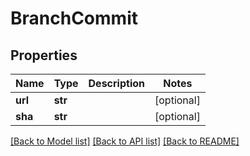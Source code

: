 # BranchCommit

## Properties
Name | Type | Description | Notes
------------ | ------------- | ------------- | -------------
**url** | **str** |  | [optional] 
**sha** | **str** |  | [optional] 

[[Back to Model list]](../README.md#documentation-for-models) [[Back to API list]](../README.md#documentation-for-api-endpoints) [[Back to README]](../README.md)


